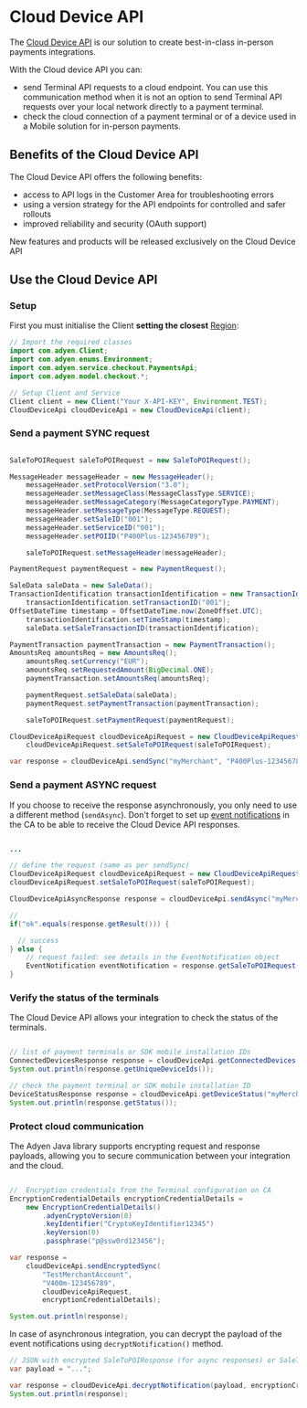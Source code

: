 # Cloud Device API

The [Cloud Device API](https://docs.adyen.com/api-explorer/cloud-device-api/1/overview) is our solution to create best-in-class in-person payments integrations.

With the Cloud device API you can:

- send Terminal API requests to a cloud endpoint. You can use this communication method when it is not an option to send Terminal API requests over your local network directly to a payment terminal.
- check the cloud connection of a payment terminal or of a device used in a Mobile solution for in-person payments.

## Benefits of the Cloud Device API

The Cloud Device API offers the following benefits:
- access to API logs in the Customer Area for troubleshooting errors
- using a version strategy for the API endpoints for controlled and safer rollouts
- improved reliability and security (OAuth support)

New features and products will be released exclusively on the Cloud Device API

## Use the Cloud Device API

### Setup

First you must initialise the Client **setting the closest** [Region](https://docs.adyen.com/point-of-sale/design-your-integration/terminal-api/#cloud):
``` java
// Import the required classes
import com.adyen.Client;
import com.adyen.enums.Environment;
import com.adyen.service.checkout.PaymentsApi;
import com.adyen.model.checkout.*;

// Setup Client and Service
Client client = new Client("Your X-API-KEY", Environment.TEST);
CloudDeviceApi cloudDeviceApi = new CloudDeviceApi(client);

```

### Send a payment SYNC request

```java

SaleToPOIRequest saleToPOIRequest = new SaleToPOIRequest();

MessageHeader messageHeader = new MessageHeader();
    messageHeader.setProtocolVersion("3.0");
    messageHeader.setMessageClass(MessageClassType.SERVICE);
    messageHeader.setMessageCategory(MessageCategoryType.PAYMENT);
    messageHeader.setMessageType(MessageType.REQUEST);
    messageHeader.setSaleID("001");
    messageHeader.setServiceID("001");
    messageHeader.setPOIID("P400Plus-123456789");

    saleToPOIRequest.setMessageHeader(messageHeader);

PaymentRequest paymentRequest = new PaymentRequest();

SaleData saleData = new SaleData();
TransactionIdentification transactionIdentification = new TransactionIdentification();
    transactionIdentification.setTransactionID("001");
OffsetDateTime timestamp = OffsetDateTime.now(ZoneOffset.UTC);
    transactionIdentification.setTimeStamp(timestamp);
    saleData.setSaleTransactionID(transactionIdentification);

PaymentTransaction paymentTransaction = new PaymentTransaction();
AmountsReq amountsReq = new AmountsReq();
    amountsReq.setCurrency("EUR");
    amountsReq.setRequestedAmount(BigDecimal.ONE);
    paymentTransaction.setAmountsReq(amountsReq);

    paymentRequest.setSaleData(saleData);
    paymentRequest.setPaymentTransaction(paymentTransaction);

    saleToPOIRequest.setPaymentRequest(paymentRequest);

CloudDeviceApiRequest cloudDeviceApiRequest = new CloudDeviceApiRequest();
    cloudDeviceApiRequest.setSaleToPOIRequest(saleToPOIRequest);

var response = cloudDeviceApi.sendSync("myMerchant", "P400Plus-123456789", cloudDeviceApiRequest);

```


### Send a payment ASYNC request

If you choose to receive the response asynchronously, you only need to use a different method (`sendAsync`).
Don't forget to set up [event notifications](https://docs.adyen.com/point-of-sale/design-your-integration/notifications/event-notifications/) in the CA to be able to receive the Cloud Device API responses.

```java

...

// define the request (same as per sendSync)
CloudDeviceApiRequest cloudDeviceApiRequest = new CloudDeviceApiRequest();
cloudDeviceApiRequest.setSaleToPOIRequest(saleToPOIRequest);

CloudDeviceApiAsyncResponse response = cloudDeviceApi.sendAsync("myMerchant", "P400Plus-123456789", cloudDeviceApiRequest);

//
if("ok".equals(response.getResult())) {

  // success	
} else {
	// request failed: see details in the EventNotification object
    EventNotification eventNotification = response.getSaleToPOIRequest().getEventNotification();
}
```

### Verify the status of the terminals


The Cloud Device API allows your integration to check the status of the terminals.

```java

// list of payment terminals or SDK mobile installation IDs
ConnectedDevicesResponse response = cloudDeviceApi.getConnectedDevices("myMerchant");
System.out.println(response.getUniqueDeviceIds());

// check the payment terminal or SDK mobile installation ID 
DeviceStatusResponse response = cloudDeviceApi.getDeviceStatus("myMerchant", "AMS1-000168242800763");
System.out.println(response.getStatus());
```

### Protect cloud communication

The Adyen Java library supports encrypting request and response payloads, allowing you to secure communication between your integration and the cloud.

```java

//  Encryption credentials from the Terminal configuration on CA
EncryptionCredentialDetails encryptionCredentialDetails =
    new EncryptionCredentialDetails()
        .adyenCryptoVersion(0)
        .keyIdentifier("CryptoKeyIdentifier12345")
        .keyVersion(0)
        .passphrase("p@ssw0rd123456");

var response =
    cloudDeviceApi.sendEncryptedSync(
        "TestMerchantAccount",
        "V400m-123456789",
        cloudDeviceApiRequest,
        encryptionCredentialDetails);

System.out.println(response);
```

In case of asynchronous integration, you can decrypt the payload of the event notifications using `decryptNotification()` method.

```java
// JSON with encrypted SaleToPOIResponse (for async responses) or SaleToPOIRequest (for event notifications) 
var payload = "...";

var response = cloudDeviceApi.decryptNotification(payload, encryptionCredentialDetails);
System.out.println(response);

```